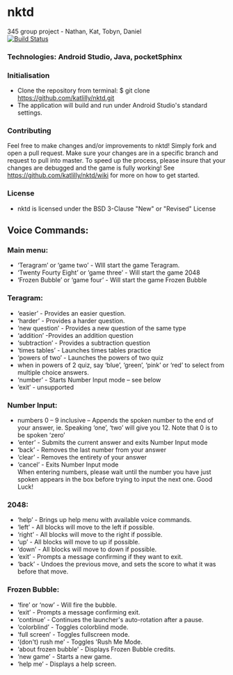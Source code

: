 # nktd
345 group project - Nathan, Kat, Tobyn, Daniel  
[![Build Status](https://travis-ci.org/katlilly/nktd.svg?branch=master)](https://travis-ci.org/katlilly/nktd)  

### Technologies: Android Studio, Java, pocketSphinx 

### Initialisation
- Clone the repository from terminal:
  $ git clone https://github.com/katlilly/nktd.git
- The application will build and run under Android Studio's standard settings.

### Contributing
Feel free to make changes and/or improvements to nktd! Simply fork and open a pull request. Make sure your changes are in a specific branch and request to pull into master. To speed up the process, please insure that your changes are debugged and the game is fully working!  See https://github.com/katlilly/nktd/wiki for more on how to get started.          

### License
- nktd is licensed under the BSD 3-Clause "New" or "Revised" License

## Voice Commands:

### Main menu:  
- ‘Teragram’ or ‘game two’ - Wlll start the game Teragram.  
- ‘Twenty Fourty Eight’ or ‘game three’ - Will start the game 2048  
- ‘Frozen Bubble’ or ‘game four’ - Will start the game Frozen Bubble  

### Teragram:
- ‘easier’ - Provides an easier question.  
- ‘harder’ - Provides a harder question.  
- ‘new question’ - Provides a new question of the same type  
- ‘addition’ -Provides an addition question  
- ‘subtraction’ - Provides a subtraction question
- ‘times tables’ - Launches times tables practice
- ‘powers of two’ - Launches the powers of two quiz
- when in powers of 2 quiz, say ‘blue’, ‘green’, ‘pink’ or ‘red’ to select from multiple choice answers.
- ‘number’ - Starts Number Input mode – see below  
- ‘exit’ - unsupported  

### Number Input:
- numbers 0 – 9 inclusive – Appends the spoken number to the end of your answer, ie. Speaking ‘one’, ‘two’ will give you 12. Note that 0 is to be spoken ‘zero’  
- ‘enter’ - Submits the current answer and exits Number Input mode
- ‘back’ - Removes the last number from your answer  
- ‘clear’ - Removes the entirety of your answer  
- ‘cancel’ - Exits Number Input mode  
When entering numbers, please wait until the number you have just spoken appears in the box before trying to input the next one. Good Luck!


### 2048:
- ‘help’ - Brings up help menu with available voice commands.
- ‘left’ - All blocks will move to the left if possible.
- ‘right’ - All blocks will move to the right if possible.
- ‘up’ - All blocks will move to up if possible.
- ‘down’ - All blocks will move to down if possible.
- ‘exit’ - Prompts a message confirming if they want to exit.
- ‘back’ - Undoes the previous move, and sets the score to what it was before that move.

### Frozen Bubble:
- ‘fire’ or ‘now’ - Will fire the bubble.
- ‘exit’ - Prompts a message confirming exit.
- ‘continue’ - Continues the launcher's auto-rotation after a pause.
- ‘colorblind’ - Toggles colorblind mode.
- ‘full screen’ - Toggles fullscreen mode.
- ‘(don't) rush me’ - Toggles 'Rush Me Mode. 
- ‘about frozen bubble’ - Displays Frozen Bubble credits.
- ‘new game’ - Starts a new game.
- ‘help me’ - Displays a help screen.
